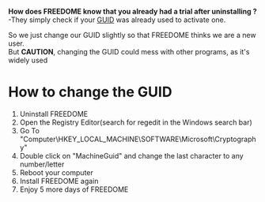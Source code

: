 <strong>How does FREEDOME know that you already had a trial after uninstalling ?</strong><br/>
-They simply check if your <a href="https://de.wikipedia.org/wiki/Globally_Unique_Identifier">GUID</a> was already used to activate one.

So we just change our GUID slightly so that FREEDOME thinks we are a new user.<br/>
But <strong>CAUTION</strong>, changing the GUID could mess with other programs, as it's widely used
# How to change the GUID                  
1. Uninstall FREEDOME<br/>
2. Open the Registry Editor(search for regedit in the Windows search bar)<br/>
3. Go To "Computer\HKEY_LOCAL_MACHINE\SOFTWARE\Microsoft\Cryptography"<br/>
4. Double click on "MachineGuid" and change the last character to any number/letter<br/>
5. Reboot your computer<br/>
6. Install FREEDOME again<br/>
7. Enjoy 5 more days of FREEDOME<br/>
